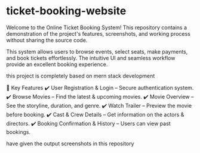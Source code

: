 # ticket-booking-website
Welcome to the Online Ticket Booking System! This repository contains a demonstration of the project's features, screenshots, and working process without sharing the source code.

This system allows users to browse events, select seats, make payments, and book tickets effortlessly. The intuitive UI and seamless workflow provide an excellent booking experience.

this project is completely based on mern stack development


🎥 Key Features
✔️ User Registration & Login – Secure authentication system.
✔️ Browse Movies – Find the latest & upcoming movies.
✔️ Movie Overview – See the storyline, duration, and genre.
✔️ Watch Trailer – Preview the movie before booking.
✔️ Cast & Crew Details – Get information on the actors & directors.
✔️ Booking Confirmation & History – Users can view past bookings.


have given the output screenshots in this repository
